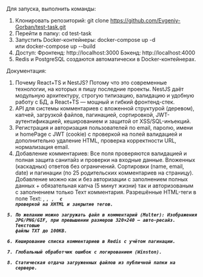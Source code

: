 Для запуска, выполнить команды:
1. Клонировать репозиторий:
   git clone https://github.com/Evgeniy-Gorban/test-task.git
2. Перейти в папку:
   cd test-task
3. Запустить Docker-контейнеры:
   docker-compose up -d     
   или
   docker-compose up --build 
4. Доступ:
   Фронтенд: http://localhost:3000
   Бэкенд: http://localhost:4000
5. Redis и PostgreSQL создаются автоматически в Docker-контейнерах.

Документация:
1. Почему React+TS и NestJS? Потому что это современные технологии, на которых я пишу последние проекты. NestJS даёт модульную архитектуру, строгую типизацию, валидацию и удобную работу с БД, а React+TS — мощный и гибкий фронтенд-стек.
2. API для системы комментариев с вложенной структурой (деревом), капчей, загрузкой файлов, пагинацией, сортировкой, JWT-аутентификацией, кешированием и защитой от XSS/SQL-инъекций.
3. Регистрация и авторизация пользователей по email, паролю, имени и homePage с JWT (cookie) с проверкой на полей валидацией и дополнительно удаление HTML, проверка корректности URL, нормализация email.
4. Добавление комментариев:
    Все поля проверяются валидацией и полная защита санитайз и проверки на входные данные.
    Вложенных (каскадных) ответов без ограничений.
    Сортировки (name, email, date) и пагинации (по 25 родительских комментариев на страницу).
    Добавление можно как и без авторизации с заполнением полных данных + обязательная капча (5 минут жизни) так и авторизованым с заполнением только Техт комментария.
    Разрешённые HTML-теги в поле Text: <a>, <code>, <i>, <strong> с проверкой на XHTML и закрытие тегов.
6. По желанию можно загружать файл в комментарий (Multer):
    Изображения JPG/PNG/GIF, при превышении размеров 320×240 — авто-ресайз.
    Текстовые файлы TXT до 100KB.
9. Кеширование списка комментариев в Redis с учётом пагинации.
10. Глобальный обработчик ошибок с логированием (Winston).
11. Статическая отдача загруженных файлов из публичной папки на сервере.

   
